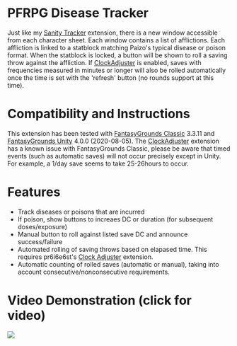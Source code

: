 # PFRPG Disease Tracker
Just like my [Sanity Tracker](https://github.com/bmos/FG-PFRPG-Sanity-Tracker) extension, there is a new window accessible from each character sheet. Each window contains a list of afflictions. Each affliction is linked to a statblock matching Paizo's typical disease or poison format.
When the statblock is locked, a button will be shown to roll a saving throw against the affliction. If [ClockAdjuster](https://www.fantasygrounds.com/forums/showthread.php?57561-Utility-Clock-Adjuster/) is enabled, saves with frequencies measured in minutes or longer will also be rolled automatically once the time is set with the 'refresh' button (no rounds support at this time).

# Compatibility and Instructions
This extension has been tested with [FantasyGrounds Classic](https://www.fantasygrounds.com/home/FantasyGroundsClassic.php) 3.3.11 and [FantasyGrounds Unity](https://www.fantasygrounds.com/home/FantasyGroundsUnity.php) 4.0.0 (2020-08-05). The [ClockAdjuster](https://www.fantasygrounds.com/forums/showthread.php?57561-Utility-Clock-Adjuster/) extension has a known issue with FantasyGrounds Classic, please be aware that timed events (such as automatic saves) will not occur precisely except in Unity. For example, a 1/day save seems to take 25-26hours to occur.

# Features
* Track diseases or poisons that are incurred
* If poison, show buttons to increaes DC or duration (for subsequent doses/exposure)
* Manual button to roll against listed save DC and announce success/failure
* Automated rolling of saving throws based on elapased time. This requires pr6i6e6st's [Clock Adjuster](https://www.fantasygrounds.com/forums/showthread.php?57561-Utility-Clock-Adjuster) extension.
* Automatic counting of rolled saves (automatic or manual), taking into account consecutive/nonconsecutive requirements.

# Video Demonstration (click for video)
[<img src="https://i.ytimg.com/vi_webp/gBv50oSphBM/hqdefault.webp">](https://www.youtube.com/watch?v=gBv50oSphBM)
